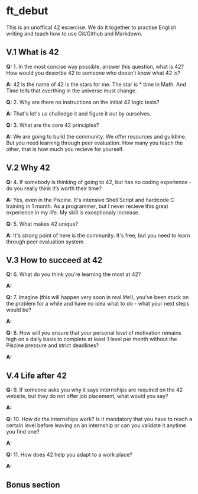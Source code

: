# ft_debut

This is an unoffical 42 excercise. We do it together to practise English writing and teach how to use Git/Github and Markdown.
## V.1 What is 42

**Q:** 1. In the most concise way possible, answer this question, what is 42? How would you
describe 42 to someone who doesn’t know what 42 is?

**A:** 42 is the name of 42 is the stars for me. The star is * time in Math. And Time tells that everthing in the universe must change.

**Q:** 2. Why are there no instructions on the initial 42 logic tests?

**A:** That's let's us challedge it and figure it out by ourselves.

**Q:** 3. What are the core 42 principles?

**A:** We are going to build the community. We offer resources and guildline. But you need learning through peer evaluation. How many you teach the other, that is how much you recieve for yourself.

## V.2 Why 42

**Q:** 4. If somebody is thinking of going to 42, but has no coding experience - do you really
think it’s worth their time?

**A:** Yes, even in the Piscine. It's intensive Shell Script and hardcode C training in 1 month. As a programmer, but I never recieve this great experience in my life. My skill is exceptionaly increase.

**Q:** 5. What makes 42 unique?

**A:** It's strong point of here is the community. It's free, but you need to learn through peer evaluation system.

## V.3 How to succeed at 42

**Q:** 6. What do you think you’re learning the most at 42?

**A:**

**Q:** 7. Imagine (this will happen very soon in real life!), you’ve been stuck on the problem for a while and have no idea what to do - what your next steps would be?

**A:**

**Q:** 8. How will you ensure that your personal level of motivation remains high on a daily basis to complete at least 1 level per month without the Piscine pressure and strict deadlines?

**A:**

## V.4 Life after 42
**Q:** 9. If someone asks you why it says internships are required on the 42 website, but they
do not offer job placement, what would you say?

**A:**

**Q:** 10. How do the internships work? Is it mandatory that you have to reach a certain level
before leaving on an internship or can you validate it anytime you find one?

**A:**

**Q:** 11. How does 42 help you adapt to a work place?

**A:**



## Bonus section

